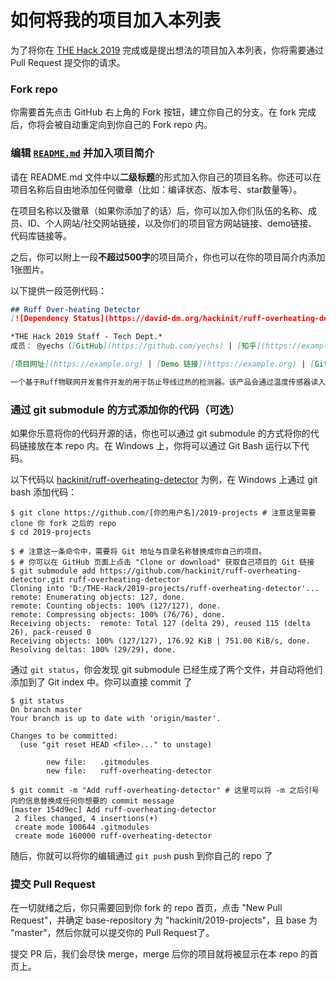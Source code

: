 # 如何将我的项目加入本列表

为了将你在 [THE Hack 2019](https://thehack.org.cn) 完成或是提出想法的项目加入本列表，你将需要通过 Pull Request 提交你的请求。

### Fork repo

你需要首先点击 GitHub 右上角的 Fork 按钮，建立你自己的分支。在 fork 完成后，你将会被自动重定向到你自己的 Fork repo 内。

### 编辑 [`README.md`](/README.md) 并加入项目简介

请在 README.md 文件中以**二级标题**的形式加入你自己的项目名称。你还可以在项目名称后自由地添加任何徽章（比如：编译状态、版本号、star数量等）。

在项目名称以及徽章（如果你添加了的话）后，你可以加入你们队伍的名称、成员、ID、个人网站/社交网站链接，以及你们的项目官方网站链接、demo链接、代码库链接等。

之后，你可以附上一段**不超过500字**的项目简介，你也可以在你的项目简介内添加1张图片。

以下提供一段范例代码：

```markdown
## Ruff Over-heating Detector
[![Dependency Status](https://david-dm.org/hackinit/ruff-overheating-detector.svg)](https://david-dm.org/hackinit/ruff-overheating-detector.svg)

*THE Hack 2019 Staff - Tech Dept.*  
成员： @yechs（[GitHub](https://github.com/yechs) | [知乎](https://example.org) | [个人网站](https://example.org)） @neyctech（[GitHub](https://github.com/neyctech)） et al.

[项目网址](https://example.org) | [Demo 链接](https://example.org) | [GitHub repo](https://github.com/hackinit/ruff-overheating-detector)

一个基于Ruff物联网开发套件开发的用于防止导线过热的检测器。该产品会通过温度传感器读入导线温度，并显示在连接的显示屏上。你也可以通过接入 Ruff 开发板的 Wi-Fi 网络以对数据进行远程监视。此外，当导线温度超过40摄氏度时，蜂鸣器会立即进行示警。
```

### 通过 git submodule 的方式添加你的代码（可选）

如果你乐意将你的代码开源的话，你也可以通过 git submodule 的方式将你的代码链接放在本 repo 内。在 Windows 上，你将可以通过 Git Bash 运行以下代码。

以下代码以 [hackinit/ruff-overheating-detector](https://github.com/hackinit/ruff-overheating-detector) 为例，在 Windows 上通过 git bash 添加代码：

```console
$ git clone https://github.com/[你的用户名]/2019-projects # 注意这里需要 clone 你 fork 之后的 repo
$ cd 2019-projects

$ # 注意这一条命令中，需要将 Git 地址与目录名称替换成你自己的项目。
$ # 你可以在 GitHub 页面上点击 "Clone or download" 获取自己项目的 Git 链接
$ git submodule add https://github.com/hackinit/ruff-overheating-detector.git ruff-overheating-detector 
Cloning into 'D:/THE-Hack/2019-projects/ruff-overheating-detector'...
remote: Enumerating objects: 127, done.
remote: Counting objects: 100% (127/127), done.
remote: Compressing objects: 100% (76/76), done.
Receiving objects:  remote: Total 127 (delta 29), reused 115 (delta 26), pack-reused 0
Receiving objects: 100% (127/127), 176.92 KiB | 751.00 KiB/s, done.
Resolving deltas: 100% (29/29), done.
```

通过 `git status`，你会发现 git submodule 已经生成了两个文件，并自动将他们添加到了 Git index 中。你可以直接 commit 了

```console
$ git status
On branch master
Your branch is up to date with 'origin/master'.

Changes to be committed:
  (use "git reset HEAD <file>..." to unstage)

        new file:   .gitmodules
        new file:   ruff-overheating-detector
        
$ git commit -m "Add ruff-overheating-detector" # 这里可以将 -m 之后引号内的信息替换成任何你想要的 commit message
[master 154d9ec] Add ruff-overheating-detector
 2 files changed, 4 insertions(+)
 create mode 100644 .gitmodules
 create mode 160000 ruff-overheating-detector
```

随后，你就可以将你的编辑通过 `git push` push 到你自己的 repo 了

### 提交 Pull Request

在一切就绪之后，你只需要回到你 fork 的 repo 首页，点击 "New Pull Request"，并确定 base-repository 为 "hackinit/2019-projects"，且 base 为 "master"，然后你就可以提交你的 Pull Request了。

提交 PR 后，我们会尽快 merge，merge 后你的项目就将被显示在本 repo 的首页上。
